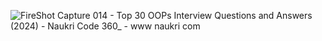 
![FireShot Capture 014 - Top 30 OOPs Interview Questions and Answers (2024) - Naukri Code 360_ - www naukri com](https://github.com/user-attachments/assets/2dcef601-02db-4b25-ae87-69705cc9948a)

